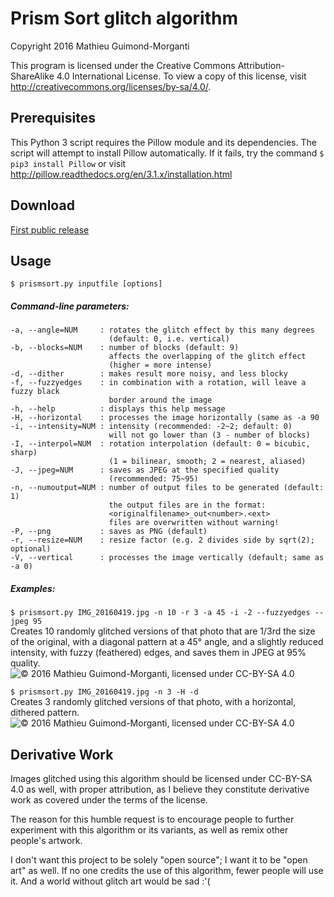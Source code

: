 # Prism Sort glitch algorithm
Copyright 2016 Mathieu Guimond-Morganti

This program is licensed under the Creative Commons Attribution-ShareAlike 4.0 International License.
To view a copy of this license, visit http://creativecommons.org/licenses/by-sa/4.0/.

## Prerequisites
This Python 3 script requires the Pillow module and its dependencies.
The script will attempt to install Pillow automatically.
If it fails, try the command `$ pip3 install Pillow`
or visit http://pillow.readthedocs.org/en/3.1.x/installation.html

## Download

[First public release](https://github.com/guimondmm/prism-sort-glitch/releases)

## Usage
`$ prismsort.py inputfile [options]`

##### Command-line parameters:
```
-a, --angle=NUM     : rotates the glitch effect by this many degrees
                      (default: 0, i.e. vertical)
-b, --blocks=NUM    : number of blocks (default: 9)
                      affects the overlapping of the glitch effect
                      (higher = more intense)
-d, --dither        : makes result more noisy, and less blocky
-f, --fuzzyedges    : in combination with a rotation, will leave a fuzzy black
                      border around the image
-h, --help          : displays this help message
-H, --horizontal    : processes the image horizontally (same as -a 90
-i, --intensity=NUM : intensity (recommended: -2~2; default: 0)
                      will not go lower than (3 - number of blocks)
-I, --interpol=NUM  : rotation interpolation (default: 0 = bicubic, sharp)
                      (1 = bilinear, smooth; 2 = nearest, aliased)
-J, --jpeg=NUM      : saves as JPEG at the specified quality
                      (recommended: 75~95)
-n, --numoutput=NUM : number of output files to be generated (default: 1)
                      the output files are in the format:
                      <originalfilename>_out<number>.<ext>
                      files are overwritten without warning!
-P, --png           : saves as PNG (default)
-r, --resize=NUM    : resize factor (e.g. 2 divides side by sqrt(2); optional)
-V, --vertical      : processes the image vertically (default; same as -a 0)  
```
##### Examples:
`$ prismsort.py IMG_20160419.jpg -n 10 -r 3 -a 45 -i -2 --fuzzyedges --jpeg 95`  
Creates 10 randomly glitched versions of that photo that are 1/3rd the size of the original, with a diagonal pattern at a 45° angle, and a slightly reduced intensity, with fuzzy (feathered) edges, and saves them in JPEG at 95% quality.
![© 2016 Mathieu Guimond-Morganti, licensed under CC-BY-SA 4.0](http://i.imgur.com/YqUpJrg.jpg)

`$ prismsort.py IMG_20160419.jpg -n 3 -H -d`  
Creates 3 randomly glitched versions of that photo, with a horizontal, dithered pattern.
![© 2016 Mathieu Guimond-Morganti, licensed under CC-BY-SA 4.0](http://i.imgur.com/4G3jSLf.png)

## Derivative Work

Images glitched using this algorithm should be licensed under CC-BY-SA 4.0 as well, with proper attribution, as I believe they constitute derivative work as covered under the terms of the license.

The reason for this humble request is to encourage people to further experiment with this algorithm or its variants, as well as remix other people's artwork.

I don't want this project to be solely "open source"; I want it to be "open art" as well.
If no one credits the use of this algorithm, fewer people will use it. And a world without glitch art would be sad :'(
